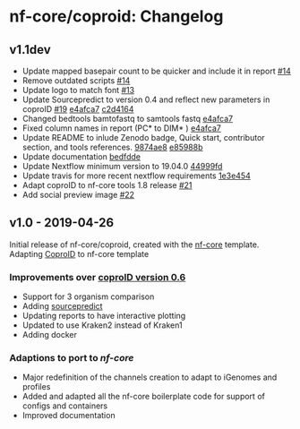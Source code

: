 # nf-core/coproid: Changelog

## v1.1dev

- Update mapped basepair count to be quicker and include it in report [#14](https://github.com/nf-core/coproid/pull/14)
- Remove outdated scripts [#14](https://github.com/nf-core/coproid/pull/14)
- Update logo to match font [#13](https://github.com/nf-core/coproid/pull/13)
- Update Sourcepredict to version 0.4 and reflect new parameters in coproID [#19](https://github.com/nf-core/coproid/pull/19) [e4afca7](https://github.com/nf-core/coproid/commit/e4afca7059c00ebbc753dd02d4aed3f3a1b3b7b8) [
c2d4164](https://github.com/nf-core/coproid/pull/20/commits/c2d4164bf068ed4fc92d529470b0a3af3a69113a)
- Changed bedtools bamtofastq to samtools fastq [e4afca7](https://github.com/nf-core/coproid/commit/e4afca7059c00ebbc753dd02d4aed3f3a1b3b7b8)
- Fixed column names in report (PC* to DIM* ) [e4afca7](https://github.com/nf-core/coproid/commit/63a6bc6998c240b77791916c243d538b2268b5d5)
- Update README to inlude Zenodo badge, Quick start, contributor section, and tools references. [9874ae8](https://github.com/nf-core/coproid/commit/9874ae87c88842d75c29088672aa81023408d4e7) [e85988b](https://github.com/nf-core/coproid/commit/e85988b883539aa51461e749bc14ec6563f62fc8)
- Update documentation [bedfdde](https://github.com/nf-core/coproid/commit/bedfddec8500adac8e0cb9cc8e0df2dc6a784f15)
- Update Nextflow minimum version to 19.04.0 [44999fd](https://github.com/nf-core/coproid/commit/44999fd4d38b21d53f970621dbf3587c044da8d1)
- Update travis for more recent nextflow requirements [1e3e454](https://github.com/nf-core/coproid/commit/1e3e454e72f1bc8eb43aaa1e5165981cb77a56dc)
- Adapt coproID to nf-core tools 1.8 release [#21](https://github.com/nf-core/coproid/pull/21) 
- Add social preview image [#22](https://github.com/nf-core/coproid/pull/22)

## v1.0 - 2019-04-26

Initial release of nf-core/coproid, created with the [nf-core](http://nf-co.re/) template.
Adapting [CoproID](https://github.com/maxibor/coproID/tree/dev) to nf-core template

### Improvements over [coproID version 0.6](https://github.com/maxibor/coproID/releases/tag/v0.6.0)

- Support for 3 organism comparison
- Adding [sourcepredict](https://github.com/maxibor/sourcepredict)
- Updating reports to have interactive plotting
- Updated to use Kraken2 instead of Kraken1
- Adding docker

### Adaptions to port to _nf-core_

- Major redefinition of the channels creation to adapt to iGenomes and profiles
- Added and adapted all the nf-core boilerplate code for support of configs and containers
- Improved documentation